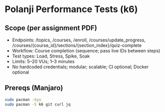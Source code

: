 # Polanji Performance Tests (k6)

## Scope (per assignment PDF)
- Endpoints: /topics, /courses, /enroll, /courses/update_progress, /courses/{course_id}/sections/{section_index}/quiz-complete
- Workflow: Course completion (sequence; pass live IDs between steps)
- Test types: Load, Stress, Spike, Soak
- Limits: 5–20 VUs; 1–3 minutes
- No hardcoded credentials; modular; scalable; CI optional; Docker optional

## Prereqs (Manjaro)
```bash
sudo pacman -Syu
sudo pacman -S k6 git curl jq
